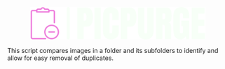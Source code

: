 <div style="text-align:center">
  <img src="./images/logo-no-background.png" alt="Alt text" width="400">
</div>


This script compares images in a folder and its subfolders to identify and allow for easy removal of duplicates.